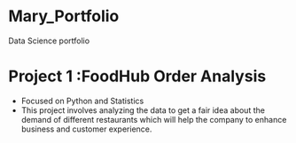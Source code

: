 # Mary_Portfolio
Data Science portfolio

# Project 1 :FoodHub Order Analysis
- Focused on Python and Statistics
- This project involves analyzing the data to get a fair idea about the demand of different restaurants which will help the company to enhance business and customer experience.
